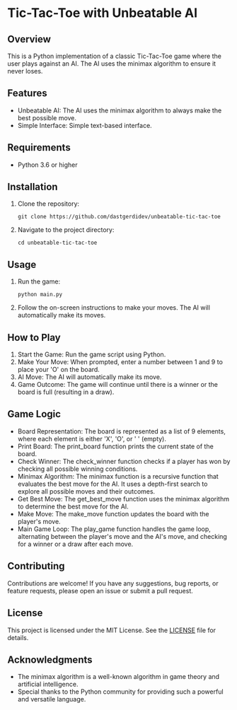 # Tic-Tac-Toe with Unbeatable AI

## Overview

This is a Python implementation of a classic Tic-Tac-Toe game where the user plays against an AI. The AI uses the minimax algorithm to ensure it never loses.

## Features

- Unbeatable AI: The AI uses the minimax algorithm to always make the best possible move.
- Simple Interface: Simple text-based interface.

## Requirements

- Python 3.6 or higher

## Installation

1. Clone the repository:

  
   ``
   git clone https://github.com/dastgerdidev/unbeatable-tic-tac-toe
   ``
   
2. Navigate to the project directory:

   ``
   cd unbeatable-tic-tac-toe
   ``
   
## Usage

1. Run the game:

   ``
   python main.py
   ``
   
2. Follow the on-screen instructions to make your moves. The AI will automatically make its moves.

## How to Play

1. Start the Game: Run the game script using Python.
2. Make Your Move: When prompted, enter a number between 1 and 9 to place your 'O' on the board.
3. AI Move: The AI will automatically make its move.
4. Game Outcome: The game will continue until there is a winner or the board is full (resulting in a draw).

## Game Logic

- Board Representation: The board is represented as a list of 9 elements, where each element is either 'X', 'O', or ' ' (empty).
- Print Board: The print_board function prints the current state of the board.
- Check Winner: The check_winner function checks if a player has won by checking all possible winning conditions.
- Minimax Algorithm: The minimax function is a recursive function that evaluates the best move for the AI. It uses a depth-first search to explore all possible moves and their outcomes.
- Get Best Move: The get_best_move function uses the minimax algorithm to determine the best move for the AI.
- Make Move: The make_move function updates the board with the player's move.
- Main Game Loop: The play_game function handles the game loop, alternating between the player's move and the AI's move, and checking for a winner or a draw after each move.

## Contributing

Contributions are welcome! If you have any suggestions, bug reports, or feature requests, please open an issue or submit a pull request.

## License

This project is licensed under the MIT License. See the [LICENSE](LICENSE) file for details.

## Acknowledgments

- The minimax algorithm is a well-known algorithm in game theory and artificial intelligence.
- Special thanks to the Python community for providing such a powerful and versatile language.